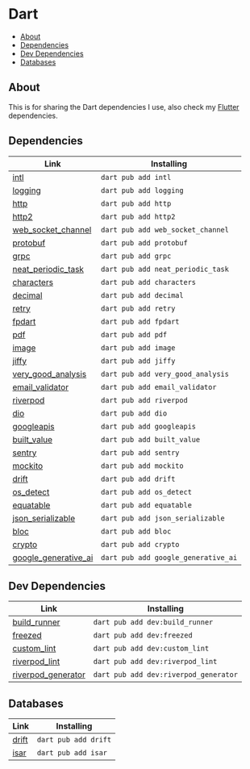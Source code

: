 # Dart

- [About](#about)
- [Dependencies](#dependencies)
- [Dev Dependencies](#dev-dependencies)
- [Databases](#databases)

## About

This is for sharing the Dart dependencies I use, also check my [Flutter](https://github.com/NatanAmorim/my-configs/blob/master/flutter_config.md) dependencies.

## Dependencies

| Link | Installing |
|-------------------------------------------------------------------------------------------------------------------------------------------------------------|---------------------------------------------------------------------------------------|
| [intl](https://pub.dev/packages/intl) | `dart pub add intl` |
| [logging](https://pub.dev/packages/logging) | `dart pub add logging` |
| [http](https://pub.dev/packages/http) | `dart pub add http` |
| [http2](https://pub.dev/packages/http2) | `dart pub add http2` |
| [web_socket_channel](https://pub.dev/packages/web_socket_channel) | `dart pub add web_socket_channel` |
| [protobuf](https://pub.dev/packages/protobuf) | `dart pub add protobuf` |
| [grpc](https://pub.dev/packages/grpc) | `dart pub add grpc` |
| [neat_periodic_task](https://pub.dev/packages/neat_periodic_task) | `dart pub add neat_periodic_task` |
| [characters](https://pub.dev/packages/characters) | `dart pub add characters` |
| [decimal](https://pub.dev/packages/decimal) | `dart pub add decimal` |
| [retry](https://pub.dev/packages/retry) | `dart pub add retry` |
| [fpdart](https://pub.dev/packages/fpdart) | `dart pub add fpdart` |
| [pdf](https://pub.dev/packages/pdf) | `dart pub add pdf` |
| [image](https://pub.dev/packages/image) | `dart pub add image` |
| [jiffy](https://pub.dev/packages/jiffy) | `dart pub add jiffy` |
| [very_good_analysis](https://pub.dev/packages/very_good_analysis) | `dart pub add very_good_analysis` |
| [email_validator](https://pub.dev/packages/email_validator) | `dart pub add email_validator` |
| [riverpod](https://pub.dev/packages/riverpod) | `dart pub add riverpod` |
| [dio](https://pub.dev/packages/dio) | `dart pub add dio` |
| [googleapis](https://pub.dev/packages/googleapis) | `dart pub add googleapis` |
| [built_value](https://pub.dev/packages/built_value) | `dart pub add built_value` |
| [sentry](https://pub.dev/packages/sentry) | `dart pub add sentry` |
| [mockito](https://pub.dev/packages/mockito) | `dart pub add mockito` |
| [drift](https://pub.dev/packages/drift) | `dart pub add drift` |
| [os_detect](https://pub.dev/packages/os_detect) | `dart pub add os_detect` |
| [equatable](https://pub.dev/packages/equatable) | `dart pub add equatable` |
| [json_serializable](https://pub.dev/packages/json_serializable) | `dart pub add json_serializable` |
| [bloc](https://pub.dev/packages/bloc) | `dart pub add bloc` |
| [crypto](https://pub.dev/packages/crypto) | `dart pub add crypto` |
| [google_generative_ai](https://pub.dev/packages/google_generative_ai) | `dart pub add google_generative_ai` |

## Dev Dependencies

| Link | Installing |
|-------------------------------------------------------------------------------------------------------------------------------------------------------------|---------------------------------------------------------------------------------------|
| [build_runner](https://pub.dev/packages/build_runner) | `dart pub add dev:build_runner` |
| [freezed](https://pub.dev/packages/freezed) | `dart pub add dev:freezed` |
| [custom_lint](https://pub.dev/packages/custom_lint) | `dart pub add dev:custom_lint` |
| [riverpod_lint](https://pub.dev/packages/riverpod_lint) | `dart pub add dev:riverpod_lint` |
| [riverpod_generator](https://pub.dev/packages/riverpod_generator) | `dart pub add dev:riverpod_generator` |

## Databases

| Link | Installing |
|-------------------------------------------------------------------------------------------------------------------------------------------------------------|---------------------------------------------------------------------------------------|
| [drift](https://pub.dev/packages/drift) | `dart pub add drift` |
| [isar](https://pub.dev/packages/isar) | `dart pub add isar` |
